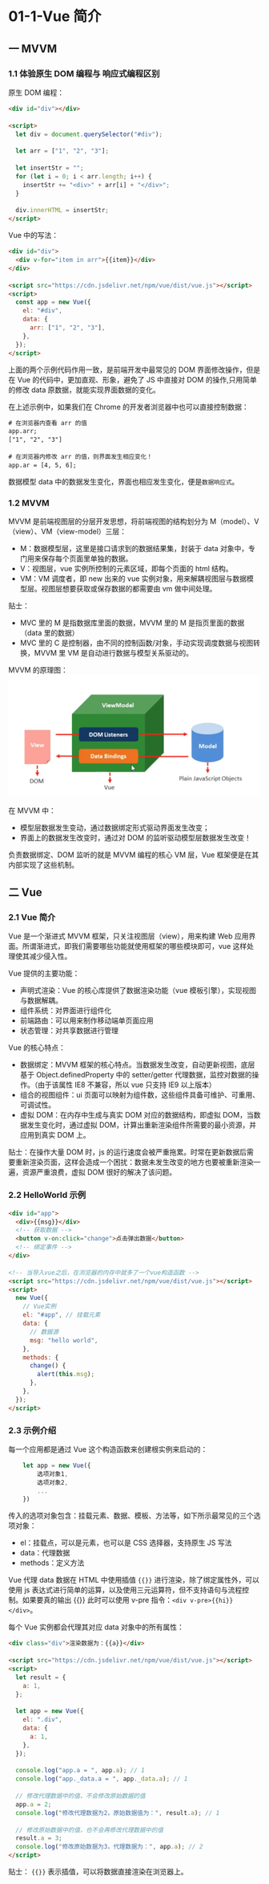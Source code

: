 # 01-1-Vue 简介

## 一 MVVM

### 1.1 体验原生 DOM 编程与 响应式编程区别

原生 DOM 编程：

```html
<div id="div"></div>

<script>
  let div = document.querySelector("#div");

  let arr = ["1", "2", "3"];

  let insertStr = "";
  for (let i = 0; i < arr.length; i++) {
    insertStr += "<div>" + arr[i] + "</div>";
  }

  div.innerHTML = insertStr;
</script>
```

Vue 中的写法：

```html
<div id="div">
  <div v-for="item in arr">{{item}}</div>
</div>

<script src="https://cdn.jsdelivr.net/npm/vue/dist/vue.js"></script>
<script>
  const app = new Vue({
    el: "#div",
    data: {
      arr: ["1", "2", "3"],
    },
  });
</script>
```

上面的两个示例代码作用一致，是前端开发中最常见的 DOM 界面修改操作，但是在 Vue 的代码中，更加直观、形象，避免了 JS 中直接对 DOM 的操作,只用简单的修改 data 原数据，就能实现界面数据的变化。

在上述示例中，如果我们在 Chrome 的开发者浏览器中也可以直接控制数据：

```txt
# 在浏览器内查看 arr 的值
app.arr;
["1", "2", "3"]

# 在浏览器内修改 arr 的值，则界面发生相应变化！
app.ar = [4, 5, 6];
```

数据模型 data 中的数据发生变化，界面也相应发生变化，便是`数据响应式`。

### 1.2 MVVM

MVVM 是前端视图层的分层开发思想，将前端视图的结构划分为 M（model）、V（view）、VM（view-model）三层：

- M：数据模型层，这里是接口请求到的数据结果集，封装于 data 对象中，专门用来保存每个页面里单独的数据。
- V：视图层，vue 实例所控制的元素区域，即每个页面的 html 结构。
- VM：VM 调度者，即 new 出来的 vue 实例对象，用来解耦视图层与数据模型层。视图层想要获取或保存数据的都需要由 vm 做中间处理。

贴士：

- MVC 里的 M 是指数据库里面的数据，MVVM 里的 M 是指页里面的数据（data 里的数据）
- MVC 里的 C 是控制器，由不同的控制函数/对象，手动实现调度数据与视图转换，MVVM 里 VM 是自动进行数据与模型关系驱动的。

MVVM 的原理图：
![MVVVM原理](../../images/vue/01.png)

在 MVVM 中：

- 模型层数据发生变动，通过数据绑定形式驱动界面发生改变；
- 界面上的数据发生改变时，通过对 DOM 的监听驱动模型层数据发生改变！

负责数据绑定、DOM 监听的就是 MVVM 编程的核心 VM 层，Vue 框架便是在其内部实现了这些机制。

## 二 Vue

### 2.1 Vue 简介

Vue 是一个渐进式 MVVM 框架，只关注视图层（view），用来构建 Web 应用界面。所谓渐进式，即我们需要哪些功能就使用框架的哪些模块即可，vue 这样处理使其减少侵入性。

Vue 提供的主要功能：

- 声明式渲染：Vue 的核心库提供了数据渲染功能（vue 模板引擎），实现视图与数据解耦。
- 组件系统：对界面进行组件化
- 前端路由：可以用来制作移动端单页面应用
- 状态管理：对共享数据进行管理

Vue 的核心特点：

- 数据绑定：MVVM 框架的核心特点。当数据发生改变，自动更新视图，底层基于 Object.definedProperty 中的 setter/getter 代理数据，监控对数据的操作。（由于该属性 IE8 不兼容，所以 vue 只支持 IE9 以上版本）
- 组合的视图组件：ui 页面可以映射为组件数，这些组件具备可维护、可重用、可调试性。
- 虚拟 DOM：在内存中生成与真实 DOM 对应的数据结构，即虚拟 DOM，当数据发生变化时，通过虚拟 DOM，计算出重新渲染组件所需要的最小资源，并应用到真实 DOM 上。

贴士：在操作大量 DOM 时，js 的运行速度会被严重拖累。时常在更新数据后需要重新渲染页面，这样会造成一个困扰：数据未发生改变的地方也要被重新渲染一遍，资源严重浪费，虚拟 DOM 很好的解决了该问题。

### 2.2 HelloWorld 示例

```html
<div id="app">
  <div>{{msg}}</div>
  <!-- 获取数据 -->
  <button v-on:click="change">点击弹出数据</button>
  <!-- 绑定事件 -->
</div>

<!-- 当导入vue之后，在浏览器的内存中就多了一个vue构造函数 -->
<script src="https://cdn.jsdelivr.net/npm/vue/dist/vue.js"></script>
<script>
  new Vue({
    // Vue实例
    el: "#app", // 挂载元素
    data: {
      // 数据源
      msg: "hello world",
    },
    methods: {
      change() {
        alert(this.msg);
      },
    },
  });
</script>
```

### 2.3 示例介绍

每一个应用都是通过 Vue 这个构造函数来创建根实例来启动的：

```js
    let app = new Vue({
        选项对象1,
        选项对象2,
        ...
    })
```

传入的选项对象包含：挂载元素、数据、模板、方法等，如下所示最常见的三个选项对象：

- el：挂载点，可以是元素，也可以是 CSS 选择器，支持原生 JS 写法
- data：代理数据
- methods：定义方法

Vue 代理 data 数据在 HTML 中使用插值 `{{}}` 进行渲染，除了绑定属性外，可以使用 js 表达式进行简单的运算，以及使用三元运算符，但不支持语句与流程控制。如果要真的输出 {{}} 此时可以使用 v-pre 指令：`<div v-pre>{{hi}}</div>`。

每个 Vue 实例都会代理其对应 data 对象中的所有属性：

```html
<div class="div">渲染数据为：{{a}}</div>

<script src="https://cdn.jsdelivr.net/npm/vue/dist/vue.js"></script>
<script>
  let result = {
    a: 1,
  };

  let app = new Vue({
    el: ".div",
    data: {
      a: 1,
    },
  });

  console.log("app.a = ", app.a); // 1
  console.log("app._data.a = ", app._data.a); // 1

  // 修改代理数据中的值，不会修改原始数据的值
  app.a = 2;
  console.log("修改代理数据为2，原始数据值为：", result.a); // 1

  // 修改原始数据中的值，也不会再修改代理数据中的值
  result.a = 3;
  console.log("修改原始数据为3，代理数据为：", app.a); // 2
</script>
```

贴士： `{{}}` 表示插值，可以将数据直接渲染在浏览器上。
